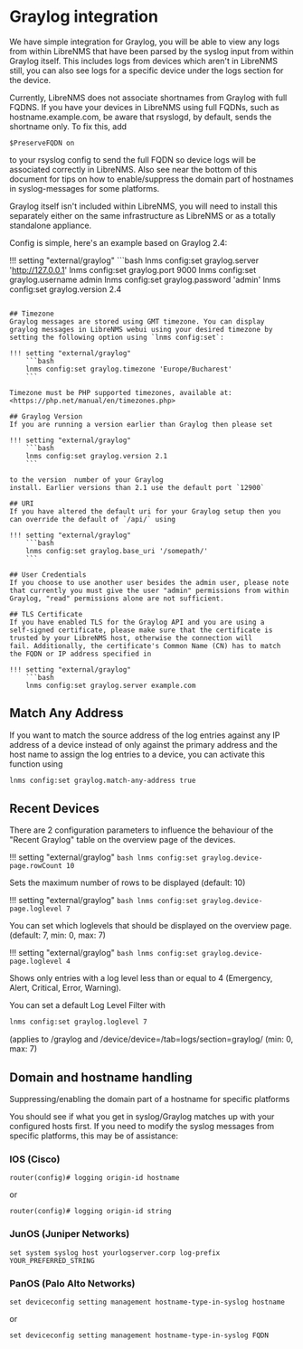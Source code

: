 # Graylog integration

We have simple integration for Graylog, you will be able to view any
logs from within LibreNMS that have been parsed by the syslog input
from within Graylog itself. This includes logs from devices which
aren't in LibreNMS still, you can also see logs for a specific device
under the logs section for the device.

Currently, LibreNMS does not associate shortnames from Graylog with
full FQDNS. If you have your devices in LibreNMS using full FQDNs,
such as hostname.example.com, be aware that rsyslogd, by default,
sends the shortname only. To fix this, add

`$PreserveFQDN on`

to your rsyslog config to send the full FQDN so device logs will be
associated correctly in LibreNMS. Also see near the bottom of this
document for tips on how to enable/suppress the domain part of
hostnames in syslog-messages for some platforms.

Graylog itself isn't included within LibreNMS, you will need to
install this separately either on the same infrastructure as LibreNMS
or as a totally standalone appliance.

Config is simple, here's an example based on Graylog 2.4:

!!! setting "external/graylog"
    ```bash
    lnms config:set graylog.server 'http://127.0.0.1'
    lnms config:set graylog.port 9000
    lnms config:set graylog.username admin
    lnms config:set graylog.password 'admin'
    lnms config:set graylog.version 2.4
```

## Timezone
Graylog messages are stored using GMT timezone. You can display
graylog messages in LibreNMS webui using your desired timezone by
setting the following option using `lnms config:set`:

!!! setting "external/graylog"
    ```bash
    lnms config:set graylog.timezone 'Europe/Bucharest'
    ```

Timezone must be PHP supported timezones, available at:
<https://php.net/manual/en/timezones.php>

## Graylog Version
If you are running a version earlier than Graylog then please set

!!! setting "external/graylog"
    ```bash
    lnms config:set graylog.version 2.1
    ```

to the version  number of your Graylog
install. Earlier versions than 2.1 use the default port `12900`

## URI
If you have altered the default uri for your Graylog setup then you
can override the default of `/api/` using

!!! setting "external/graylog"
    ```bash
    lnms config:set graylog.base_uri '/somepath/'
    ```

## User Credentials
If you choose to use another user besides the admin user, please note
that currently you must give the user "admin" permissions from within
Graylog, "read" permissions alone are not sufficient.

## TLS Certificate
If you have enabled TLS for the Graylog API and you are using a
self-signed certificate, please make sure that the certificate is
trusted by your LibreNMS host, otherwise the connection will
fail. Additionally, the certificate's Common Name (CN) has to match
the FQDN or IP address specified in

!!! setting "external/graylog"
    ```bash
    lnms config:set graylog.server example.com
```

## Match Any Address
If you want to match the source address of the log entries against any
IP address of a device instead of only against the primary address and
the host name to assign the log entries to a device, you can activate
this function using

```bash
lnms config:set graylog.match-any-address true
```

## Recent Devices
There are 2 configuration parameters to influence the behaviour of the
"Recent Graylog" table on the overview page of the
devices.

!!! setting "external/graylog"
    ```bash
    lnms config:set graylog.device-page.rowCount 10
    ```

Sets the maximum number of rows to be displayed (default: 10)

!!! setting "external/graylog"
    ```bash
    lnms config:set graylog.device-page.loglevel 7
    ```

You can set which loglevels that should be displayed on the overview page. (default: 7, min:
0, max: 7)

!!! setting "external/graylog"
    ```bash
    lnms config:set graylog.device-page.loglevel 4
    ```

Shows only entries with a log level less than or equal to 4 (Emergency,
Alert, Critical, Error, Warning).

You can set a default Log Level Filter with
```bash
lnms config:set graylog.loglevel 7
```
 (applies to  /graylog and /device/device=/tab=logs/section=graylog/ (min: 0, max: 7)

## Domain and hostname handling

Suppressing/enabling the domain part of a hostname for specific platforms

You should see if what you get in syslog/Graylog matches up with your
configured hosts first. If you need to modify the syslog messages from
specific platforms, this may be of assistance:

### IOS (Cisco)

```
router(config)# logging origin-id hostname
```

or

```
router(config)# logging origin-id string
```

### JunOS (Juniper Networks)

```
set system syslog host yourlogserver.corp log-prefix YOUR_PREFERRED_STRING
```

### PanOS (Palo Alto Networks)

```
set deviceconfig setting management hostname-type-in-syslog hostname
```

or

```
set deviceconfig setting management hostname-type-in-syslog FQDN
```


